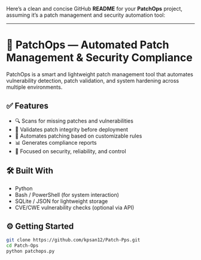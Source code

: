 Here’s a clean and concise GitHub **README** for your **PatchOps** project, assuming it’s a patch management and security automation tool:

---

# 🔧 PatchOps — Automated Patch Management & Security Compliance

PatchOps is a smart and lightweight patch management tool that automates vulnerability detection, patch validation, and system hardening across multiple environments.

## ✅ Features

* 🔍 Scans for missing patches and vulnerabilities
* 🧠 Validates patch integrity before deployment
* 🚀 Automates patching based on customizable rules
* 📊 Generates compliance reports
* 🔐 Focused on security, reliability, and control

## 🛠️ Built With

* Python
* Bash / PowerShell (for system interaction)
* SQLite / JSON for lightweight storage
* CVE/CWE vulnerability checks (optional via API)

## ⚙️ Getting Started

```bash
git clone https://github.com/kpsan12/Patch-Pps.git
cd Patch-Ops
python patchops.py
```




